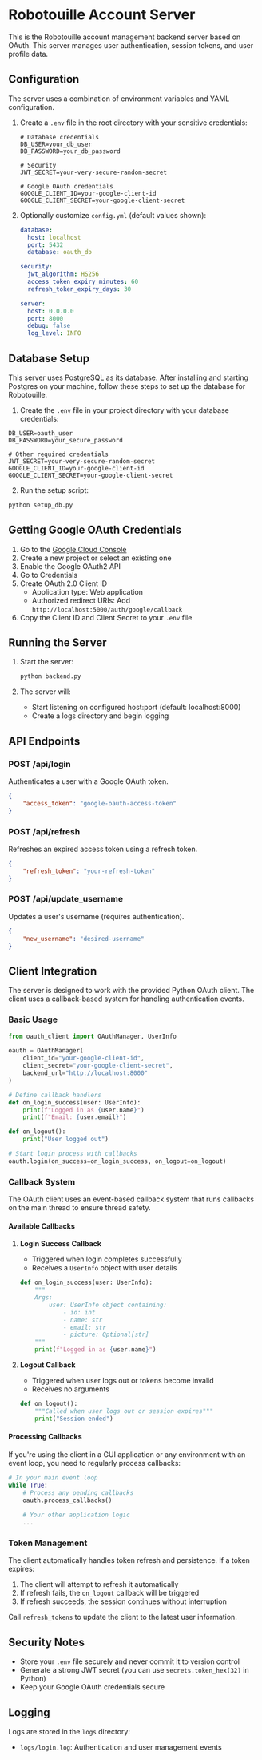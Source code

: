 # Robotouille Account Server

This is the Robotouille account management backend server based on OAuth. This server manages user authentication, session tokens, and user profile data.

## Configuration

The server uses a combination of environment variables and YAML configuration. 

1. Create a `.env` file in the root directory with your sensitive credentials:
   ```env
   # Database credentials
   DB_USER=your_db_user
   DB_PASSWORD=your_db_password

   # Security
   JWT_SECRET=your-very-secure-random-secret

   # Google OAuth credentials
   GOOGLE_CLIENT_ID=your-google-client-id
   GOOGLE_CLIENT_SECRET=your-google-client-secret
   ```

2. Optionally customize `config.yml` (default values shown):
   ```yaml
   database:
     host: localhost
     port: 5432
     database: oauth_db

   security:
     jwt_algorithm: HS256
     access_token_expiry_minutes: 60
     refresh_token_expiry_days: 30

   server:
     host: 0.0.0.0
     port: 8000
     debug: false
     log_level: INFO
   ```

## Database Setup

This server uses PostgreSQL as its database. After installing and starting Postgres on your machine, follow these steps to set up the database for Robotouille.

1. Create the `.env` file in your project directory with your database credentials:
```env
DB_USER=oauth_user
DB_PASSWORD=your_secure_password

# Other required credentials
JWT_SECRET=your-very-secure-random-secret
GOOGLE_CLIENT_ID=your-google-client-id
GOOGLE_CLIENT_SECRET=your-google-client-secret
```

2. Run the setup script:
```bash
python setup_db.py
```

## Getting Google OAuth Credentials

1. Go to the [Google Cloud Console](https://console.cloud.google.com/)
2. Create a new project or select an existing one
3. Enable the Google OAuth2 API
4. Go to Credentials
5. Create OAuth 2.0 Client ID
   - Application type: Web application
   - Authorized redirect URIs: Add `http://localhost:5000/auth/google/callback`
6. Copy the Client ID and Client Secret to your `.env` file

## Running the Server

1. Start the server:
   ```bash
   python backend.py
   ```

2. The server will:
   - Start listening on configured host:port (default: localhost:8000)
   - Create a logs directory and begin logging

## API Endpoints

### POST /api/login
Authenticates a user with a Google OAuth token.
```json
{
    "access_token": "google-oauth-access-token"
}
```

### POST /api/refresh
Refreshes an expired access token using a refresh token.
```json
{
    "refresh_token": "your-refresh-token"
}
```

### POST /api/update_username
Updates a user's username (requires authentication).
```json
{
    "new_username": "desired-username"
}
```

## Client Integration

The server is designed to work with the provided Python OAuth client. The client uses a callback-based system for handling authentication events.

### Basic Usage
```python
from oauth_client import OAuthManager, UserInfo

oauth = OAuthManager(
    client_id="your-google-client-id",
    client_secret="your-google-client-secret",
    backend_url="http://localhost:8000"
)

# Define callback handlers
def on_login_success(user: UserInfo):
    print(f"Logged in as {user.name}")
    print(f"Email: {user.email}")

def on_logout():
    print("User logged out")

# Start login process with callbacks
oauth.login(on_success=on_login_success, on_logout=on_logout)
```

### Callback System

The OAuth client uses an event-based callback system that runs callbacks on the main thread to ensure thread safety.

#### Available Callbacks

1. **Login Success Callback**
   - Triggered when login completes successfully
   - Receives a `UserInfo` object with user details
   ```python
   def on_login_success(user: UserInfo):
       """
       Args:
           user: UserInfo object containing:
               - id: int
               - name: str
               - email: str
               - picture: Optional[str]
       """
       print(f"Logged in as {user.name}")
   ```

2. **Logout Callback**
   - Triggered when user logs out or tokens become invalid
   - Receives no arguments
   ```python
   def on_logout():
       """Called when user logs out or session expires"""
       print("Session ended")
   ```

#### Processing Callbacks

If you're using the client in a GUI application or any environment with an event loop, you need to regularly process callbacks:

```python
# In your main event loop
while True:
    # Process any pending callbacks
    oauth.process_callbacks()
    
    # Your other application logic
    ...
```

### Token Management

The client automatically handles token refresh and persistence. If a token expires:

1. The client will attempt to refresh it automatically
2. If refresh fails, the `on_logout` callback will be triggered
3. If refresh succeeds, the session continues without interruption

Call `refresh_tokens` to update the client to the latest user information.

## Security Notes

- Store your `.env` file securely and never commit it to version control
- Generate a strong JWT secret (you can use `secrets.token_hex(32)` in Python)
- Keep your Google OAuth credentials secure

## Logging

Logs are stored in the `logs` directory:
- `logs/login.log`: Authentication and user management events